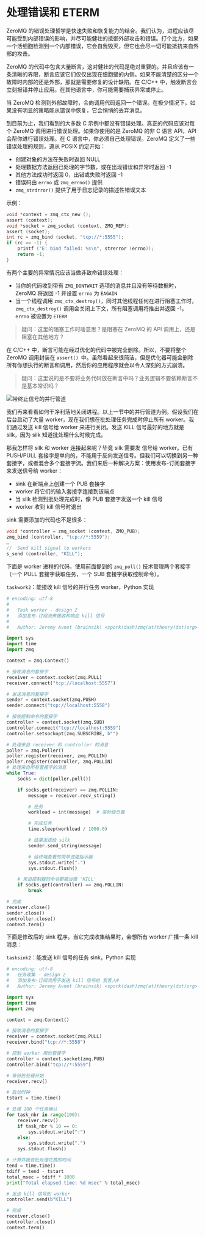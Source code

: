 # 处理错误和 ETERM

ZeroMQ 的错误处理哲学是快速失败和恢复能力的结合。我们认为，进程应该尽可能受到内部错误的影响，并尽可能健壮的抵御外部攻击和错误。打个比方，如果一个活细胞检测到一个内部错误，它会自我毁灭，但它也会尽一切可能抵抗来自外部的攻击。

ZeroMQ 的代码中包含大量断言，这对健壮的代码是绝对重要的。并且应该有一条清晰的界限，断言应该它们仅仅出现在细胞壁的内侧。如果不能清楚的区分一个故障时内部的还是外部，那就是需要修复的设计缺陷。在 C/C++ 中，触发断言会立刻报错并停止应用。在其他语言中，你可能需要捕获异常或停止。

当 ZeroMQ 检测到外部故障时，会向调用代码返回一个错误。在极少情况下，如果没有明显的策略能从错误中恢复，它会悄悄的丢弃消息。

到目前为止，我们看到的大多数 C 示例中都没有错误处理。真正的代码应该对每个 ZeroMQ 调用进行错误处理。如果你使用的是 ZeroMQ 的非 C 语言 API，API 会帮你进行错误处理。在 C 语言中，你必须自己处理错误。ZeroMQ 定义了一些错误处理的规则，遵从 POSIX 约定开始：

- 创建对象的方法在失败时返回 NULL
- 处理数据方法返回已处理的字节数，或在出现错误和异常时返回 -1
- 其他方法成功时返回 0，出错或失败时返回 -1
- 错误码由 `errno` 或 `zmq_errno()` 提供
- `zmq_strdrror()` 提供了用于日志记录的描述性错误文本

示例：

```c
void *context = zmq_ctx_new ();
assert (context);
void *socket = zmq_socket (context, ZMQ_REP);
assert (socket);
int rc = zmq_bind (socket, "tcp://*:5555");
if (rc == -1) {
    printf ("E: bind failed: %s\n", strerror (errno));
    return -1;
}
```

有两个主要的异常情况应该当做非致命错误处理：

- 当你的代码收到带有 `ZMQ_DONTWAIT` 选项的消息并且没有等待数据时，ZeroMQ 将返回 -1 并设置 `errno` 为 `EAGAIN`
- 当一个线程调用 `zmq_ctx_destroy()`，同时其他线程任何在进行阻塞工作时，`zmq_ctx_destroy()` 调用会关闭上下文，所有阻塞调用将推出并返回 -1，`errno` 被设置为 `ETERM`

> 疑问：这里的阻塞工作时啥意思？是阻塞在 ZeroMQ 的 API 调用上，还是阻塞在其他地方？

在 C/C++ 中，断言可能在经过优化的代码中被完全删除。所以，不要将整个 ZeroMQ 调用封装在 `assert() `中。虽然看起来很简洁，但是优化器可能会删除所有你想执行的断言和调用，然后你的应用程序就会以令人深刻的方式崩溃。

> 疑问：这里说的是不要将业务代码放在断言中吗？业务逻辑不要依赖断言不是基本常识吗？

![带终止信号的并行管道](./.images/fig19.png)



我们再来看看如何干净利落地关闭进程。以上一节中的并行管道为例。假设我们在后台启动了大量 worker，现在我们想在批处理任务完成时停止所有 worker。我们通过发送 kill 信号给 worker 来进行关闭。发送 KILL 信号最好的地方就是 silk，因为 silk 知道批处理什么时候完成。

那我怎样将 silk 和 worker 连接起来呢？毕竟 silk 需要发 信号给 worker。已有 PUSH/PULL 套接字是单向的，不能用于反向发送信号。但我们可以切换到另一种套接字，或者混合多个套接字流。我们来后一种解决方案：使用发布-订阅套接字来发送信号给 worker：

- sink 在新端点上创建一个 PUB 套接字
- worker 将它们的输入套接字连接到该端点
- 当 silk 检测到批处理完成时，像 PUB 套接字发送一个 kill 信号
- worker 收到 kill 信号时退出

sink 需要添加的代码也不是很多：

```c
void *controller = zmq_socket (context, ZMQ_PUB);
zmq_bind (controller, "tcp://*:5559");
…
//  Send kill signal to workers
s_send (controller, "KILL");
```

下面是 worker 进程的代码，使用前面提到的 `zmq_poll()` 技术管理两个套接字（一个 PULL 套接字获取任务，一个 SUB 套接字获取控制命令）。

`taskwork2`：能接收 kill 信号的并行任务 worker，Python 实现

```python
# encoding: utf-8
#
#   Task worker - design 2
#   添加发布-订阅流来接收和响应 kill 信号
#
#   Author: Jeremy Avnet (brainsik) <spork(dash)zmq(at)theory(dot)org>

import sys
import time
import zmq

context = zmq.Context()

# 接收消息的套接字
receiver = context.socket(zmq.PULL)
receiver.connect("tcp://localhost:5557")

# 发送消息的套接字
sender = context.socket(zmq.PUSH)
sender.connect("tcp://localhost:5558")

# 接收控制命令的套接字
controller = context.socket(zmq.SUB)
controller.connect("tcp://localhost:5559")
controller.setsockopt(zmq.SUBSCRIBE, b"")

# 处理来自 receiver 和 controller 的消息
poller = zmq.Poller()
poller.register(receiver, zmq.POLLIN)
poller.register(controller, zmq.POLLIN)
# 处理来自所有套接字的消息
while True:
    socks = dict(poller.poll())

    if socks.get(receiver) == zmq.POLLIN:
        message = receiver.recv_string()

        # 任务
        workload = int(message)  # 毫秒级负载

        # 完成任务
        time.sleep(workload / 1000.0)

        # 结果发送给 silk
        sender.send_string(message)

        # 给终端查看的简单进度指示器
        sys.stdout.write(".")
        sys.stdout.flush()

    # 来自控制器的命令都被当做 'KILL'
    if socks.get(controller) == zmq.POLLIN:
        break

# 完成
receiver.close()
sender.close()
controller.close()
context.term()
```

下面是修改后的 sink 程序。当它完成收集结果时，会想所有 worker 广播一条 kill 消息：

`tasksink2`：能发送 kill 信号的任务 sink，Python 实现

```python
# encoding: utf-8
#   任务收集 - design 2
#   添加发布-订阅流用于发送 kill 信号给 我客人#
#   Author: Jeremy Avnet (brainsik) <spork(dash)zmq(at)theory(dot)org>

import sys
import time
import zmq

context = zmq.Context()

# 接收消息的套接字
receiver = context.socket(zmq.PULL)
receiver.bind("tcp://*:5558")

# 控制 worker 用的套接字
controller = context.socket(zmq.PUB)
controller.bind("tcp://*:5559")

# 等待批处理开始
receiver.recv()

# 启动时钟
tstart = time.time()

# 处理 100 个任务确认
for task_nbr in range(100):
    receiver.recv()
    if task_nbr % 10 == 0:
        sys.stdout.write(":")
    else:
        sys.stdout.write(".")
    sys.stdout.flush()

# 计算并报告批处理花费的时间
tend = time.time()
tdiff = tend - tstart
total_msec = tdiff * 1000
print("Total elapsed time: %d msec" % total_msec)

# 发送 kill 信号到 worker
controller.send(b"KILL")

# 完成
receiver.close()
controller.close()
context.term()
```

